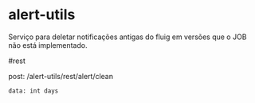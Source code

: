 # alert-utils
Serviço para deletar notificações antigas do fluig em versões que o JOB não está implementado.

#rest

post: <fluig server>/alert-utils/rest/alert/clean

`data: int days`
